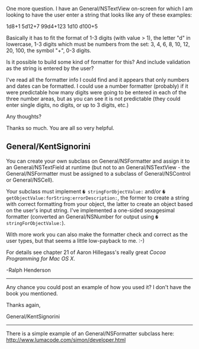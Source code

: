 One more question.  I have an General/NSTextView on-screen for which I am looking to have the user enter a string that looks like any of these examples:

1d8+1
5d12+7
99d4+123
1d10
d100+5

Basically it has to fit the format of 1-3 digits (with value > 1), the letter "d" in lowercase, 1-3 digits which must be numbers from the set: 3, 4, 6, 8, 10, 12, 20, 100, the symbol "+", 0-3 digits.

Is it possible to build some kind of formatter for this?  And include validation as the string is entered by the user?

I've read all the formatter info I could find and it appears that only numbers and dates can be formatted.  I could use a number formatter (probably) if it were predictable how many digits were going to be entered in each of the three number areas, but as you can see it is not predictable (they could enter single digits, no digits, or up to 3 digits, etc.)

Any thoughts?

Thanks so much.  You are all so very helpful.

General/KentSignorini
----
You can create your own subclass on General/NSFormatter and assign it to an General/NSTextField at runtime (but not to an General/NSTextView - the General/NSFormatter must be assigned to a subclass of General/NSControl or General/NSCell). 

Your subclass must implement <code>� stringForObjectValue:</code> and/or <code>� getObjectValue:forString:errorDescription:</code>, the former to create a string with correct formatting from your object, the latter to create an object based on the user's input string. I've implemented a one-sided sexagesimal formatter (converted an General/NSNumber for output using <code>� stringForObjectValue:</code>).

With more work you can also make the formatter check and correct as the user types, but that seems a little low-payback to me. :-)

For details see chapter 21 of Aaron Hillegass's really great *Cocoa Programming for Mac OS X*.

-Ralph Henderson

----

Any chance you could post an example of how you used it?  I don't have the book you mentioned.

Thanks again,

General/KentSignorini

----

There is a simple example of an General/NSFormatter subclass here:  http://www.lumacode.com/simon/developer.html